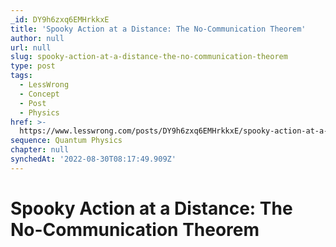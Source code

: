```yaml
---
_id: DY9h6zxq6EMHrkkxE
title: 'Spooky Action at a Distance: The No-Communication Theorem'
author: null
url: null
slug: spooky-action-at-a-distance-the-no-communication-theorem
type: post
tags:
  - LessWrong
  - Concept
  - Post
  - Physics
href: >-
  https://www.lesswrong.com/posts/DY9h6zxq6EMHrkkxE/spooky-action-at-a-distance-the-no-communication-theorem
sequence: Quantum Physics
chapter: null
synchedAt: '2022-08-30T08:17:49.909Z'
---
```

# Spooky Action at a Distance: The No-Communication Theorem

